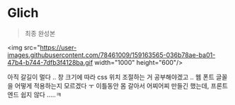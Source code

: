 # Glich

> 최종 완성본


<img src="https://user-images.githubusercontent.com/78461009/159163565-036b78ae-ba01-47b4-b744-7dfb3f4128ba.gif  width="1000" height="600"/>


아직 갈길이 멀다 .. 창 크기에 따라 css 위치 조절하는 거 공부해야겠고 .. 웹 폰트 글꼴을 어떻게 적용하는지 모르겠다 ㅜ 
이틀동안 몸 갈아서 어찌어찌 만들긴 했는데, 프론트엔드 쉽지 않다 .....ㅋ
